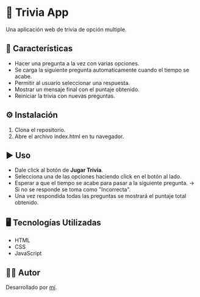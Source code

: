 # 📝 Trivia App

Una aplicación web de trivia de opción multiple.

## 🚀 Características

- Hacer una pregunta a la vez con varias opciones.
- Se carga la siguiente pregunta automaticamente cuando el tiempo se acabe.
- Permitir al usuario seleccionar una respuesta. 
- Mostrar un mensaje final con el puntaje obtenido.
- Reiniciar la trivia con nuevas preguntas.

## ⚙️ Instalación

1. Clona el repositorio.
2. Abre el archivo index.html en tu navegador.

## ▶️ Uso 

- Dale click al botón de **Jugar Trivia**.
- Selecciona una de las opciones haciendo click en el botón al lado.
- Esperar a que el tiempo se acabe para pasar a la siguiente pregunta. -> Si no se responde se toma como "Incorrecta".
- Una vez respondida todas las preguntas se mostrará el puntaje total obtenido.


## 🖥️ Tecnologías Utilizadas

- HTML
- CSS
- JavaScript

## 👨‍💻 Autor

Desarrollado por [mí](https://github.com/FerDeveloperJS).